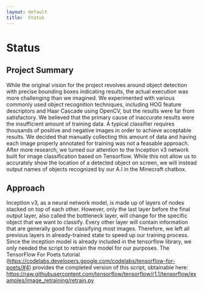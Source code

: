 ```yaml
---
layout: default
title:  Status
---
```

# Status

## Project Summary

While the original vision for the project revolves around object detection with precise bounding boxes indicating results, the actual execution was more challenging than we imagined. We experimented with various commonly used object recognition techniques, including HOG feature descriptors and Haar Cascade using OpenCV, but the results were far from satisfactory. We believed that the primary cause of inaccurate results were the insufficient amount of training data. A typical classifier requires thousands of positive and negative images in order to achieve acceptable results. We decided that manually collecting this amount of data and having each image properly annotated for training was not a feasable approach. After more research, we turned our attention to the Inception v3 network built for image classification based on Tensorflow. While this not allow us to accurately show the location of a detected object on screen, we will instead output names of objects recognized by our A.I in the Minecraft chatbox.

## Approach

Inception v3, as a neural network model, is made up of layers of nodes stacked on top of each other. However, only the last layer before the final output layer, also called the bottleneck layer, will change for the specific object that we want to classify. Every other layer will contain information that are generally good for classifying most images. Therefore, we left all previous layers in already-trained state to speed up our training process. Since the inception model is already included in the tensorflow library, we only needed the script to retrain the model for our purposes. The TensorFlow For Poets tutorial (https://codelabs.developers.google.com/codelabs/tensorflow-for-poets/#4) provides the completed version of this script, obtainable here: https://raw.githubusercontent.com/tensorflow/tensorflow/r1.1/tensorflow/examples/image_retraining/retrain.py

